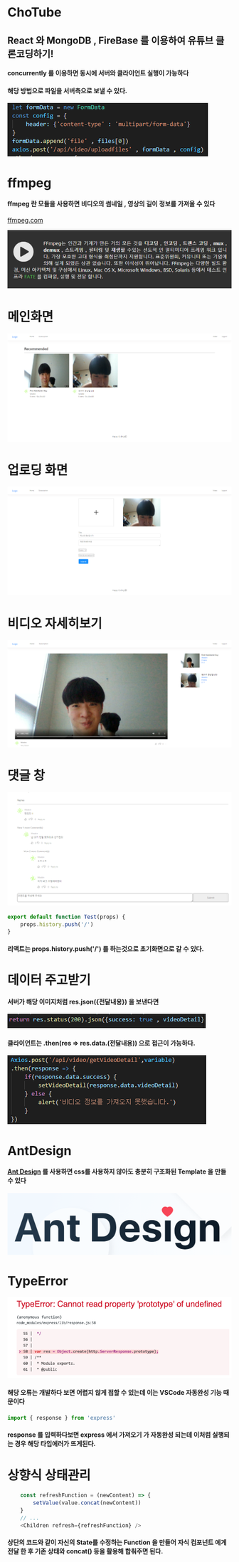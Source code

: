 # ChoTube

## React 와 MongoDB , FireBase 를 이용하여 유튜브 클론코딩하기!

#### concurrently 를 이용하면 동시에 서버와 클라이언트 실행이 가능하다

#### 해당 방법으로 파일을 서버측으로 보낼 수 있다.
<img src="./gitImages/postingFile.PNG">

# ffmpeg

#### ffmpeg 란 모듈을 사용하면 비디오의 썸네일 , 영상의 길이 정보를 가져올 수 있다

<a href="https://ffmpeg.org/about.html">ffmpeg.com</a>

<img src="./gitImages/ffmpegMain.PNG">

# 메인화면

<img src="./gitImages/MainVideos.PNG">

# 업로딩 화면

<img src="./gitImages/uploadVideo.PNG">

# 비디오 자세히보기

<img src="./gitImages/videoDetail.PNG">

# 댓글 창

<img src="./gitImages/commentLelay.PNG">

```javascript
export default function Test(props) {
    props.history.push('/')
}

```

#### 리액트는 props.history.push('/') 를 하는것으로 초기화면으로 갈 수 있다.

# 데이터 주고받기

#### 서버가 해당 이미지처럼 res.json({전달내용}) 을 보낸다면
<img src="./gitImages/toClient.PNG">

#### 클라이언트는 .then(res => res.data.(전달내용)) 으로 접근이 가능하다.

<img src="./gitImages/toServer.PNG">

# AntDesign

#### <a href="https://ant.design">Ant Design</a> 를 사용하면 css를 사용하지 않아도 충분히 구조화된 Template 을 만들 수 있다

<img src="./gitImages/antd.PNG">

# TypeError

<img src="./gitImages/TypeError.PNG">

#### 해당 오류는 개발하다 보면 어렵지 않게 접할 수 있는데 이는 VSCode 자동완성 기능 때문이다

```javascript
import { response } from 'express'
```

#### response 를 입력하다보면 express 에서 가져오기  가 자동완성 되는데 이처럼 실행되는 경우 해당 타입에러가 뜨게된다.

# 상향식 상태관리

```javascript
    const refreshFunction = (newContent) => {
        setValue(value.concat(newContent))
    }
    // ...
    <Children refresh={refreshFunction} />
```

#### 상단의 코드와 같이 자신의 State를 수정하는 Function 을 만들어 자식 컴포넌트 에게 전달 한 후 기존 상태와 concat() 등을 활용해 합춰주면 된다.